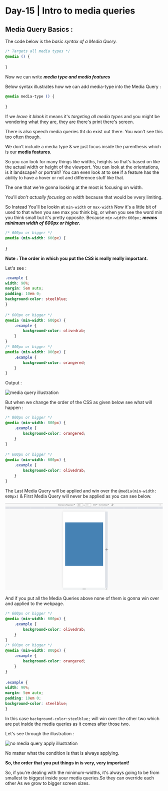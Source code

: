 # Day-15 | Intro to media queries

## Media Query Basics :

The code below is the *basic syntax of a Media Query.*
```css
/* Targets all media types */
@media () {

}
```
Now we can write ***media type and media features***

Below syntax illustrates how we can add media-type into the Media Query :
```css
@media media-type () {

}
```
If we *leave it blank* it means it's *targeting all media types* and you might be wondering what they are, they are there's print there's screen. 

There is also speech media queries tht do exist out there.
You won't see this too often though.

We don't include a media type & we just focus inside the parenthesis which is our **media features**. 

So you can look for many things like widths, heights so that's based on like the actual width or height of the viewport. You can look at the orientations, is it landscape? or portrait? You can even look at to see if a feature has the ability to have a hover or not and difference stuff like that. 

The one that we're gonna looking at the most is focusing on width. 

You'll *don't actually focusing on width* because that would be vvery limiting.

So Instead You'll be lookin at `min-width` or `max-width` Now it's a little bit of used to that when you see max you think big, or when you see the word min you think small but it's pretty opposite. Because `min-width:600px;` ***means minimum width of 600px or higher.*** 

```css
/* 600px or bigger */
@media (min-width: 600px) {

}
```

**Note : The order in which you put the CSS is really really important.**

Let's see :
```css
.example {
width: 90%;
margin: 5em auto;
padding: 10em 0;
background-color: steelblue;
}

/* 600px or bigger */
@media (min-width: 600px) {
    .example {
        background-color: olivedrab;
    }
}
/* 800px or bigger */
@media (min-width: 800px) {
    .example {
        background-color: orangered;
    }
}
```
Output : 

![media query illustration](Media%20Query%20Basics/img/media%20query%20illustration.gif)

But when we change the order of the CSS as given below see what will happen : 
```css
/* 800px or bigger */
@media (min-width: 800px) {
    .example {
        background-color: orangered;
    }
}

/* 600px or bigger */
@media (min-width: 600px) {
    .example {
        background-color: olivedrab;
    }
}
```
The Last Media Query will be applied and win over the `@media(min-width: 600px)` & First Media Query will never be applied as you can see below.

![media query illustration](1.%20Media%20Query%20Basics/img/media%20query%20illustration.gif)

And if you put all the Media Queries above none of them is gonna win over and applied to the webpage.

```css
/* 600px or bigger */
@media (min-width: 600px) {
    .example {
        background-color: olivedrab;
    }
}
/* 800px or bigger */
@media (min-width: 800px) {
    .example {
        background-color: orangered;
    }
}

.example {
width: 90%;
margin: 5em auto;
padding: 10em 0;
background-color: steelblue;
}
```
In this case `background-color:steelblue;` will win over the other two which are put inside the media queries as it comes after those two.

Let's see through the illustration : 

![no media query apply illustration](Media%20Query%20Basics/img/media-query-failure.gif)

No matter what the condition is that is always applying.

**So, the order that you put things in is very, very important!**

So, if you're dealing with the minimum-widths, it's always going to be from smallest to biggest inside your media queries.So they can override each other As we grow to bigger screen sizes.
